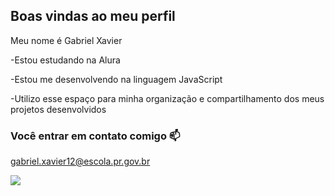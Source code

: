 ## Boas vindas ao meu perfil 

Meu nome é Gabriel Xavier

-Estou estudando na Alura

-Estou me desenvolvendo na linguagem JavaScript

-Utilizo esse espaço para minha organização e compartilhamento dos meus projetos desenvolvidos

### Você entrar em contato comigo 📫

gabriel.xavier12@escola.pr.gov.br


![](https://media1.tenor.com/m/RrXsGhXSBDUAAAAC/ok-thumbs-up.gif)
